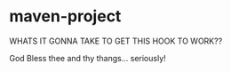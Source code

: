 # maven-project

WHATS IT GONNA TAKE TO GET THIS HOOK TO WORK??

God Bless thee and thy thangs... seriously!

